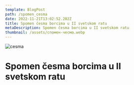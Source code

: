 ```yaml
---
template: BlogPost
path: /spomen_cesma
date: 2022-11-21T13:02:52.202Z
title: Spomen česma borcima u II svetskom ratu
metaDescription: Spomen česma borcima u II svetskom ratu
thumbnail: /assets/спомен-чесма.webp
---
```

![cesma](/assets/спомен-чесма.webp "cesma")

# Spomen česma borcima u II svetskom ratu